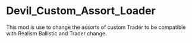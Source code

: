 # Devil_Custom_Assort_Loader
This mod is use to change the assorts of custom Trader to be compatible with Realism Ballistic and Trader change.
